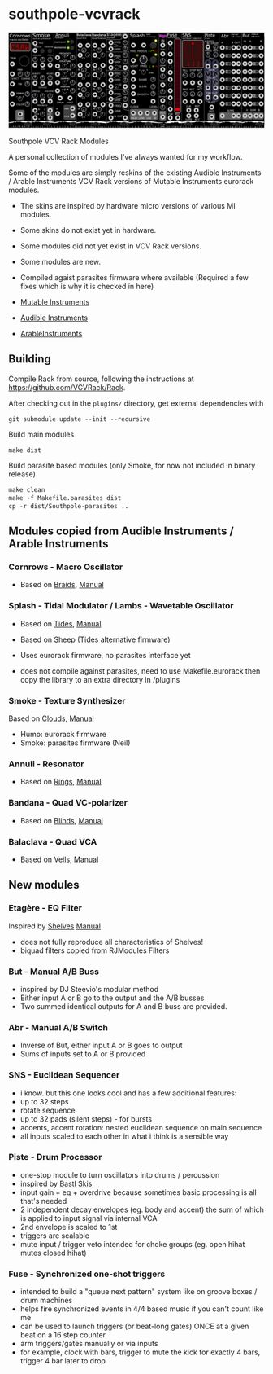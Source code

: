 # southpole-vcvrack

![All](./doc/sp-all-2018-01-30.png)

Southpole VCV Rack Modules

A personal collection of modules I've always wanted for my workflow.

Some of the modules are simply reskins of the existing Audible Instruments /
Arable Instruments VCV Rack versions of Mutable Instruments eurorack modules.

- The skins are inspired by hardware micro versions of various MI modules.
- Some skins do not exist yet in hardware.
- Some modules did not yet exist in VCV Rack versions.
- Some modules are new.
- Compiled agaist parasites firmware where available (Required a few fixes which is why it is checked in here)

- [Mutable Instruments](https://mutable-instruments.net/)
- [Audible Instruments](https://github.com/VCVRack/AudibleInstruments/)
- [ArableInstruments](https://github.com/adbrant/ArableInstruments/)

## Building

Compile Rack from source, following the instructions at https://github.com/VCVRack/Rack.

After checking out in the `plugins/` directory, get external dependencies with

	git submodule update --init --recursive

Build main modules

	make dist
	
Build parasite based modules (only Smoke, for now not included in binary release)

	make clean
	make -f Makefile.parasites dist
	cp -r dist/Southpole-parasites ..

## Modules copied from Audible Instruments / Arable Instruments

### Cornrows - Macro Oscillator

- Based on [Braids](https://mutable-instruments.net/modules/braids), [Manual](https://mutable-instruments.net/modules/braids/manual/)

### Splash - Tidal Modulator / Lambs - Wavetable Oscillator

- Based on [Tides](https://mutable-instruments.net/modules/tides), [Manual](https://mutable-instruments.net/modules/tides/manual/)

- Based on [Sheep](https://mutable-instruments.net/modules/tides/firmware/) (Tides alternative firmware)

- Uses eurorack firmware, no parasites interface yet
- does not compile against parasites, need to use Makefile.eurorack then copy the library to an extra directory in /plugins

### Smoke - Texture Synthesizer
Based on [Clouds](https://mutable-instruments.net/modules/clouds), [Manual](https://mutable-instruments.net/modules/clouds/manual/)

- Humo: eurorack firmware
- Smoke: parasites firmware (Neil)

### Annuli - Resonator
- Based on [Rings](https://mutable-instruments.net/modules/rings), [Manual](https://mutable-instruments.net/modules/rings/manual/)

### Bandana - Quad VC-polarizer
- Based on [Blinds](https://mutable-instruments.net/modules/blinds), [Manual](https://mutable-instruments.net/modules/blinds/manual/)

### Balaclava - Quad VCA
- Based on [Veils](https://mutable-instruments.net/modules/veils), [Manual](https://mutable-instruments.net/modules/veils/manual/)

## New modules

### Etagère - EQ Filter
Inspired by [Shelves](https://mutable-instruments.net/modules/shelves)
[Manual](https://mutable-instruments.net/modules/shelves/manual/)

- does not fully reproduce all characteristics of Shelves!
- biquad filters copied from RJModules Filters

### But - Manual A/B Buss 

- inspired by DJ Steevio's modular method
- Either input A or B go to the output and the A/B busses
- Two summed identical outputs for A and B buss are provided.

### Abr - Manual A/B Switch 

- Inverse of But, either input A or B goes to output
- Sums of inputs set to A or B provided

### SNS - Euclidean Sequencer

- i know. but this one looks cool and has a few additional features:
- up to 32 steps
- rotate sequence
- up to 32 pads (silent steps) - for bursts
- accents, accent rotation: nested euclidean sequence on main sequence
- all inputs scaled to each other in what i think is a sensible way

### Piste - Drum Processor

- one-stop module to turn oscillators into drums / percussion 
- inspired by [Bastl Skis](http://www.bastl-instruments.com/modular/skis/)
- input gain + eq + overdrive because sometimes basic processing is all that's needed
- 2 independent decay envelopes (eg. body and accent) the sum of which is applied to input signal via internal VCA
- 2nd envelope is scaled to 1st
- triggers are scalable
- mute input / trigger veto intended for choke groups (eg. open hihat mutes closed hihat)

### Fuse - Synchronized one-shot triggers

- intended to build a "queue next pattern" system like on groove boxes / drum machines
- helps fire synchronized events in 4/4 based music if you can't count like me
- can be used to launch triggers (or beat-long gates) ONCE at a given beat on a 16 step counter
- arm triggers/gates manually or via inputs
- for example, clock with bars, trigger to mute the kick for exactly 4 bars, trigger 4 bar later to drop

